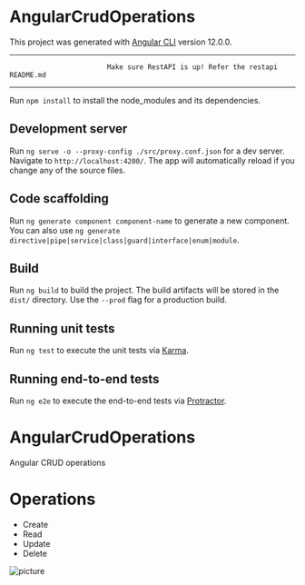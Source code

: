 # AngularCrudOperations

This project was generated with [Angular CLI](https://github.com/angular/angular-cli) version 12.0.0.

---------------------------------------------------------------------------------------------------------------------------------
                            Make sure RestAPI is up! Refer the restapi README.md
---------------------------------------------------------------------------------------------------------------------------------

Run `npm install` to install the node_modules and its dependencies.

## Development server

Run `ng serve -o --proxy-config ./src/proxy.conf.json` for a dev server. Navigate to `http://localhost:4200/`. The app will automatically reload if you change any of the source files.

## Code scaffolding

Run `ng generate component component-name` to generate a new component. You can also use `ng generate directive|pipe|service|class|guard|interface|enum|module`.

## Build

Run `ng build` to build the project. The build artifacts will be stored in the `dist/` directory. Use the `--prod` flag for a production build.

## Running unit tests

Run `ng test` to execute the unit tests via [Karma](https://karma-runner.github.io).

## Running end-to-end tests

Run `ng e2e` to execute the end-to-end tests via [Protractor](http://www.protractortest.org/).

# AngularCrudOperations
Angular CRUD operations

# Operations
  * Create
  * Read
  * Update
  * Delete

![picture](./src/assets/CRUD.gif)

